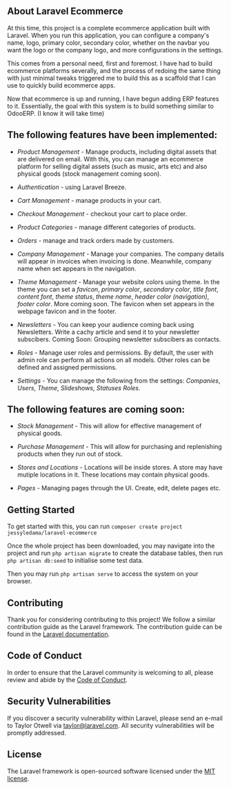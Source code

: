 ## About Laravel Ecommerce

At this time, this project is a complete ecommerce application built with Laravel. When you run this application, you can configure a company's name, logo, primary color, secondary color, whether on the navbar you want the logo or the company logo, and more configurations in the settings.

This comes from a personal need, first and foremost. I have had to build ecommerce platforms severally, and the process of redoing the same thing with just minimal tweaks triggered me to build this as a scaffold that I can use to quickly build ecommerce apps.

Now that ecommerce is up and running, I have begun adding ERP features to it. Essentially, the goal with this system is to build something similar to OdooERP. 
(I know it will take time)

## The following features have been implemented:
- *Product Management* - Manage products, including digital assets that are delivered on email. With this, you can manage an ecommerce platform for selling digital assets (such as music, arts etc) and also physical goods (stock management coming soon).

- *Authentication* - using Laravel Breeze.

- *Cart Management* - manage products in your cart.

- *Checkout Management* - checkout your cart to place order.

- *Product Categories* - manage different categories of products.

- *Orders* - manage and track orders made by customers.

- *Company Management* - Manage your companies. The company details will appear in invoices when invoicing is done. Meanwhile, company name when set appears in the navigation.

- *Theme Management* - Manage your website colors using theme. In the theme you can set a *favicon*, *primary color*, *secondary color*, *title font*, *content font*, *theme status*, *theme name*, *header color (navigation)*, *footer color*. More coming soon. The favicon when set appears in the webpage favicon and in the footer.

- *Newsletters* - You can keep your audience coming back using Newsletters. Write a cachy article and send it to your newsletter subscibers. Coming Soon: Grouping newsletter subscibers as contacts.

- *Roles* - Manage user roles and permissions. By default, the user with admin role can perform all actions on all models. Other roles can be defined and assigned permissions.

- *Settings* - You can manage the following from the settings: *Companies*, *Users*, *Theme*, *Slideshows*, *Statuses* *Roles*. 

## The following features are coming soon:

- *Stock Management* - This will allow for effective management of physical goods. 

- *Purchase Management* - This will allow for purchasing and replenishing products when they run out of stock.

- *Stores and Locations* - Locations will be inside stores. A store may have mutiple locations in it. These locations may contain physical goods.

- *Pages* - Managing pages through the UI. Create, edit, delete pages etc.

## Getting Started

To get started with this, you can run ```composer create project jessyledama/laravel-ecommerce```

Once the whole project has been downloaded, you may navigate into the project and run ``` php artisan migrate ``` to create the database tables, then run ``` php artisan db:seed ``` to initialise some test data. 

Then you may run ``` php artisan serve ``` to access the system on your browser.

## Contributing

Thank you for considering contributing to this project! We follow a similar contribution guide as the Laravel framework. The contribution guide can be found in the [Laravel documentation](https://laravel.com/docs/contributions).

## Code of Conduct

In order to ensure that the Laravel community is welcoming to all, please review and abide by the [Code of Conduct](https://laravel.com/docs/contributions#code-of-conduct).

## Security Vulnerabilities

If you discover a security vulnerability within Laravel, please send an e-mail to Taylor Otwell via [taylor@laravel.com](mailto:taylor@laravel.com). All security vulnerabilities will be promptly addressed.

## License

The Laravel framework is open-sourced software licensed under the [MIT license](https://opensource.org/licenses/MIT).
